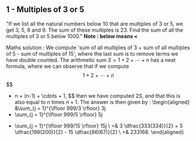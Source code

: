 ## 1 - Multiples of 3 or 5
"If we list all the natural numbers below 10 that are multiples of 3 or 5, we get 3, 5, 6 and 9. The sum of these multiples is 23.
Find the sum of all the multiples of 3 or 5 below 1000."
**Note : below means <**

Maths solution : We compute 'sum of all multiples of 3 + sum of all multiples of 5 - sum of multiples of 15', where the last sum is to remove terms we have double counted. The arithmetic sum $S = 1 + 2 + \cdots + n$ has a neat formula, where we can observe that if we compute
$$
1 + 2 + \cdots + n
$$
$$
+ n + (n-1) + \cdots + 1,
$$
then we have computed $2S$, and that this is also equal to $n$ times $n + 1$. The answer is then given by :
\begin{aligned}
&\sum_{j = 1}^{\lfloor 999/3 \rfloor} 3j
+ \sum_{j = 1}^{\lfloor 999/5 \rfloor} 5j
- \sum_{j = 1}^{\lfloor 999/15 \rfloor} 15j \\
=& 3 \dfrac{333(334)}{2} + 5 \dfrac{199(200)}{2} - 15 \dfrac{66(67)}{2} \\
=& 233168.
\end{aligned}
